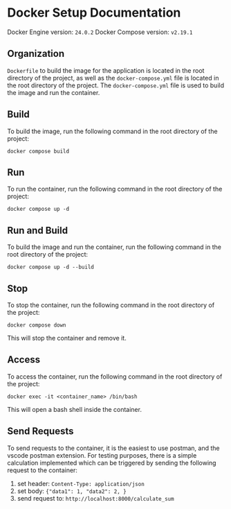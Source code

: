 # Docker Setup Documentation
Docker Engine version: `24.0.2`
Docker Compose version: `v2.19.1`

## Organization
`Dockerfile` to build the image for the application is located in the root directory of the project, as well as the `docker-compose.yml` file is located in the root directory of the project. 
The `docker-compose.yml` file is used to build the image and run the container.

## Build
To build the image, run the following command in the root directory of the project:
```
docker compose build
```

## Run
To run the container, run the following command in the root directory of the project:
```
docker compose up -d
```

## Run and Build
To build the image and run the container, run the following command in the root directory of the project:
```
docker compose up -d --build
```

## Stop
To stop the container, run the following command in the root directory of the project:
```
docker compose down
```
This will stop the container and remove it.

## Access
To access the container, run the following command in the root directory of the project:
```
docker exec -it <container_name> /bin/bash
```
This will open a bash shell inside the container.

## Send Requests
To send requests to the container, it is the easiest to use postman, and the vscode postman extension. 
For testing purposes, there is a simple calculation implemented which can be triggered by sending the following request to the container:
1. set header: `Content-Type: application/json`
2. set body: `{"data1": 1, "data2": 2, }`
3. send request to: `http://localhost:8000/calculate_sum`